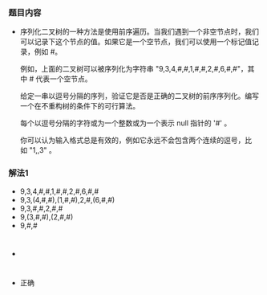 ### 题目内容

- 序列化二叉树的一种方法是使用前序遍历。当我们遇到一个非空节点时，我们可以记录下这个节点的值。如果它是一个空节点，我们可以使用一个标记值记录，例如 #。

  例如，上面的二叉树可以被序列化为字符串 "9,3,4,#,#,1,#,#,2,#,6,#,#"，其中 # 代表一个空节点。

  给定一串以逗号分隔的序列，验证它是否是正确的二叉树的前序序列化。编写一个在不重构树的条件下的可行算法。

  每个以逗号分隔的字符或为一个整数或为一个表示 null 指针的 '#' 。

  你可以认为输入格式总是有效的，例如它永远不会包含两个连续的逗号，比如 "1,,3" 。


### 解法1

- 9,3,4,#,#,1,#,#,2,#,6,#,#
- 9,3,(4,#,#),(1,#,#),2,#,(6,#,#)
- 9,3,#,#,2,#,#
- 9,(3,#,#),(2,#,#)
- 9,#,#
- #
- 正确